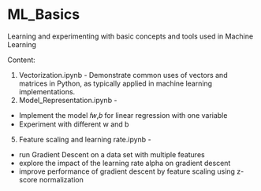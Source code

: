 # ML_Basics
Learning and experimenting with basic concepts and tools used in Machine Learning

Content:

1. Vectorization.ipynb - Demonstrate common uses of vectors and matrices in Python, as typically applied in machine learning implementations.
2. Model_Representation.ipynb -
  * Implement the model  𝑓𝑤,𝑏 for linear regression with one variable
  * Experiment with different w and b
5. Feature scaling and learning rate.ipynb -
  * run Gradient Descent on a data set with multiple features
  * explore the impact of the learning rate alpha on gradient descent
  * improve performance of gradient descent by feature scaling using z-score normalization
    
